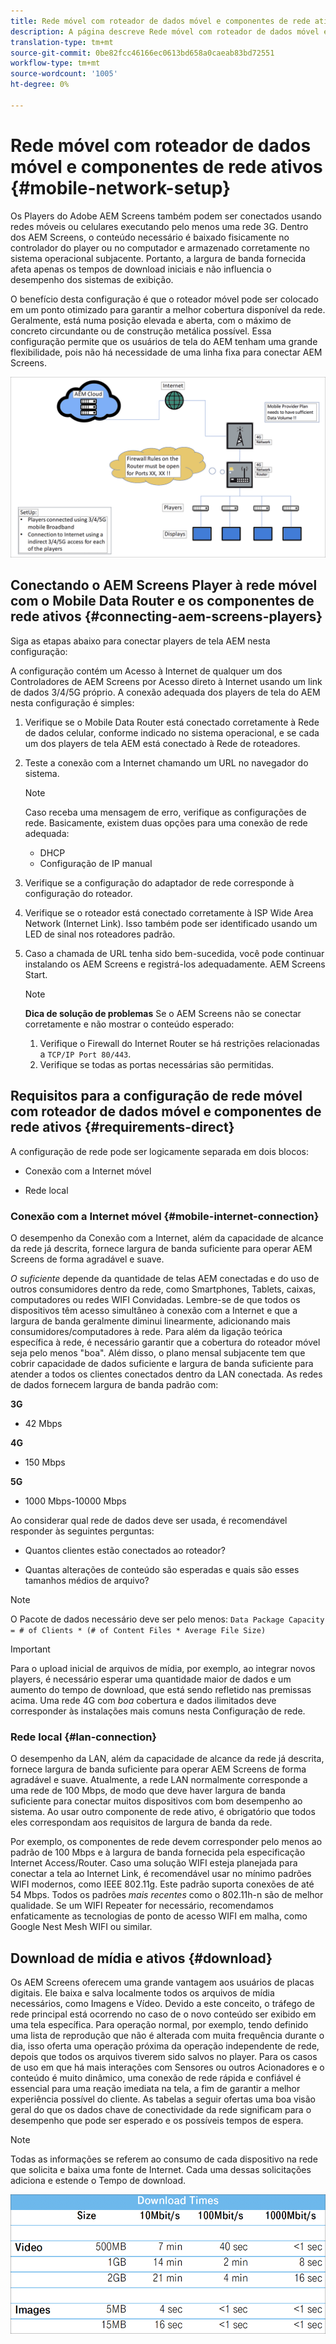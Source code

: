 ```yaml
---
title: Rede móvel com roteador de dados móvel e componentes de rede ativos
description: A página descreve Rede móvel com roteador de dados móvel e componentes de rede ativos
translation-type: tm+mt
source-git-commit: 0be82fcc46166ec0613bd658a0caeab83bd72551
workflow-type: tm+mt
source-wordcount: '1005'
ht-degree: 0%

---
```



# Rede móvel com roteador de dados móvel e componentes de rede ativos {#mobile-network-setup}

Os Players do Adobe AEM Screens também podem ser conectados usando redes móveis ou celulares executando pelo menos uma rede 3G.
Dentro dos AEM Screens, o conteúdo necessário é baixado fisicamente no controlador do player ou no computador e armazenado corretamente no sistema operacional subjacente. Portanto, a largura de banda fornecida afeta apenas os tempos de download iniciais e não influencia o desempenho dos sistemas de exibição.

O benefício desta configuração é que o roteador móvel pode ser colocado em um ponto otimizado para garantir a melhor cobertura disponível da rede. Geralmente, está numa posição elevada e aberta, com o máximo de concreto circundante ou de construção metálica possível.
Essa configuração permite que os usuários de tela do AEM tenham uma grande flexibilidade, pois não há necessidade de uma linha fixa para conectar AEM Screens.

![](/help/using/assets/mobile-network-1.png)

## Conectando o AEM Screens Player à rede móvel com o Mobile Data Router e os componentes de rede ativos {#connecting-aem-screens-players}

Siga as etapas abaixo para conectar players de tela AEM nesta configuração:

A configuração contém um Acesso à Internet de qualquer um dos Controladores de AEM Screens por Acesso direto à Internet usando um link de dados 3/4/5G próprio.
A conexão adequada dos players de tela do AEM nesta configuração é simples:

1. Verifique se o Mobile Data Router está conectado corretamente à Rede de dados celular, conforme indicado no sistema operacional, e se cada um dos players de tela AEM está conectado à Rede de roteadores.
1. Teste a conexão com a Internet chamando um URL no navegador do sistema.
   >[!NOTE]
   >Caso receba uma mensagem de erro, verifique as configurações de rede. Basicamente, existem duas opções para uma conexão de rede adequada:
   >* DHCP
   >* Configuração de IP manual


1. Verifique se a configuração do adaptador de rede corresponde à configuração do roteador.

1. Verifique se o roteador está conectado corretamente à ISP Wide Area Network (Internet Link). Isso também pode ser identificado usando um LED de sinal nos roteadores padrão.
1. Caso a chamada de URL tenha sido bem-sucedida, você pode continuar instalando os AEM Screens e registrá-los adequadamente. AEM Screens Start.

   >[!NOTE]
   >**Dica de solução de problemas**
   >Se o AEM Screens não se conectar corretamente e não mostrar o conteúdo esperado:
   >
   >1. Verifique o Firewall do Internet Router se há restrições relacionadas a `TCP/IP Port 80/443`.
   >1. Verifique se todas as portas necessárias são permitidas.



## Requisitos para a configuração de rede móvel com roteador de dados móvel e componentes de rede ativos {#requirements-direct}

A configuração de rede pode ser logicamente separada em dois blocos:

* Conexão com a Internet móvel

* Rede local

### Conexão com a Internet móvel {#mobile-internet-connection}

O desempenho da Conexão com a Internet, além da capacidade de alcance da rede já descrita, fornece largura de banda suficiente para operar AEM Screens de forma agradável e suave.

*O suficiente* depende da quantidade de telas AEM conectadas e do uso de outros consumidores dentro da rede, como Smartphones, Tablets, caixas, computadores ou redes WIFI Convidadas.
Lembre-se de que todos os dispositivos têm acesso simultâneo à conexão com a Internet e que a largura de banda geralmente diminui linearmente, adicionando mais consumidores/computadores à rede.
Para além da ligação teórica específica à rede, é necessário garantir que a cobertura do roteador móvel seja pelo menos &quot;boa&quot;. Além disso, o plano mensal subjacente tem que cobrir capacidade de dados suficiente e largura de banda suficiente para atender a todos os clientes conectados dentro da LAN conectada.
As redes de dados fornecem largura de banda padrão com:

**3G**
* 42 Mbps

**4G**
* 150 Mbps

**5G**
* 1000 Mbps-10000 Mbps

Ao considerar qual rede de dados deve ser usada, é recomendável responder às seguintes perguntas:

* Quantos clientes estão conectados ao roteador?

* Quantas alterações de conteúdo são esperadas e quais são esses tamanhos médios de arquivo?

>[!NOTE]
>O Pacote de dados necessário deve ser pelo menos:
`Data Package Capacity = # of Clients * (# of Content Files * Average File Size)`

>[!IMPORTANT]
>Para o upload inicial de arquivos de mídia, por exemplo, ao integrar novos players, é necessário esperar uma quantidade maior de dados e um aumento do tempo de download, que está sendo refletido nas premissas acima. Uma rede 4G com *boa* cobertura e dados ilimitados deve corresponder às instalações mais comuns nesta Configuração de rede.


### Rede local {#lan-connection}

O desempenho da LAN, além da capacidade de alcance da rede já descrita, fornece largura de banda suficiente para operar AEM Screens de forma agradável e suave. Atualmente, a rede LAN normalmente corresponde a uma rede de 100 Mbps, de modo que deve haver largura de banda suficiente para conectar muitos dispositivos com bom desempenho ao sistema. Ao usar outro componente de rede ativo, é obrigatório que todos eles correspondam aos requisitos de largura de banda da rede.

Por exemplo, os componentes de rede devem corresponder pelo menos ao padrão de 100 Mbps e à largura de banda fornecida pela especificação Internet Access/Router.
Caso uma solução WIFI esteja planejada para conectar a tela ao Internet Link, é recomendável usar no mínimo padrões WIFI modernos, como IEEE 802.11g. Este padrão suporta conexões de até 54 Mbps. Todos os padrões *mais recentes* como o 802.11h-n são de melhor qualidade. Se um WIFI Repeater for necessário, recomendamos enfaticamente as tecnologias de ponto de acesso WIFI em malha, como Google Nest Mesh WIFI ou similar.

## Download de mídia e ativos {#download}

Os AEM Screens oferecem uma grande vantagem aos usuários de placas digitais. Ele baixa e salva localmente todos os arquivos de mídia necessários, como Imagens e Vídeo. Devido a este conceito, o tráfego de rede principal está ocorrendo no caso de o novo conteúdo ser exibido em uma tela específica.
Para operação normal, por exemplo, tendo definido uma lista de reprodução que não é alterada com muita frequência durante o dia, isso oferta uma operação próxima da operação independente de rede, depois que todos os arquivos tiverem sido salvos no player.
Para os casos de uso em que há mais interações com Sensores ou outros Acionadores e o conteúdo é muito dinâmico, uma conexão de rede rápida e confiável é essencial para uma reação imediata na tela, a fim de garantir a melhor experiência possível do cliente.
As tabelas a seguir ofertas uma boa visão geral do que os dados chave de conectividade da rede significam para o desempenho que pode ser esperado e os possíveis tempos de espera.

>[!NOTE]
>Todas as informações se referem ao consumo de cada dispositivo na rede que solicita e baixa uma fonte de Internet. Cada uma dessas solicitações adiciona e estende o Tempo de download.

![](/help/using/assets/mobile-router-download.png)



